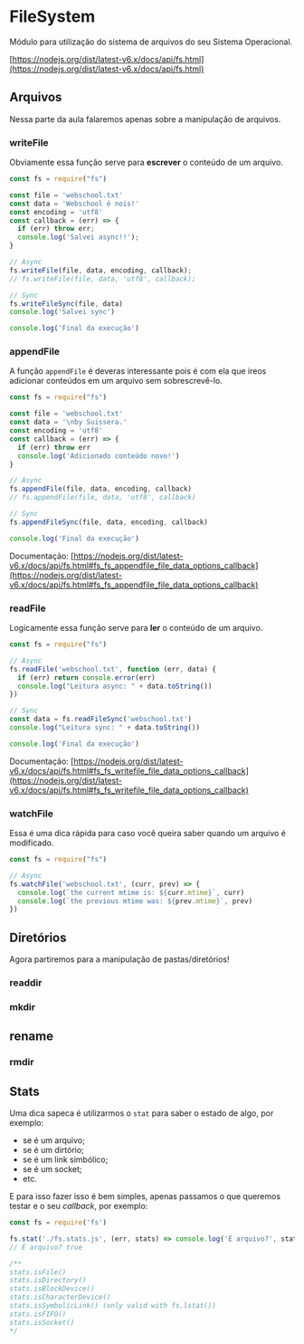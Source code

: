 # FileSystem

Módulo para utilização do sistema de arquivos do seu Sistema Operacional.

[https://nodejs.org/dist/latest-v6.x/docs/api/fs.html](https://nodejs.org/dist/latest-v6.x/docs/api/fs.html)

## Arquivos

Nessa parte da aula falaremos apenas sobre a manipulação de arquivos.

### writeFile

Obviamente essa função serve para **escrever** o conteúdo de um arquivo.

```js
const fs = require("fs")

const file = 'webschool.txt'
const data = 'Webschool é nois!'
const encoding = 'utf8'
const callback = (err) => {
  if (err) throw err;
  console.log('Salvei async!!');
}

// Async
fs.writeFile(file, data, encoding, callback);
// fs.writeFile(file, data, 'utf8', callback);

// Sync
fs.writeFileSync(file, data)
console.log('Salvei sync')

console.log('Final da execução')
```

### appendFile

A função `appendFile` é deveras interessante pois é com ela que ireos adicionar conteúdos em um arquivo sem sobrescrevê-lo.

```js
const fs = require("fs")

const file = 'webschool.txt'
const data = '\nby Suissera.'
const encoding = 'utf8'
const callback = (err) => {
  if (err) throw err
  console.log('Adicionado conteúdo novo!')
}

// Async
fs.appendFile(file, data, encoding, callback)
// fs.appendFile(file, data, 'utf8', callback)

// Sync
fs.appendFileSync(file, data, encoding, callback)

console.log('Final da execução')
```

Documentação: [https://nodejs.org/dist/latest-v6.x/docs/api/fs.html#fs_fs_appendfile_file_data_options_callback](https://nodejs.org/dist/latest-v6.x/docs/api/fs.html#fs_fs_appendfile_file_data_options_callback)

### readFile

Logicamente essa função serve para **ler** o conteúdo de um arquivo.

```js
const fs = require("fs")

// Async
fs.readFile('webschool.txt', function (err, data) {
  if (err) return console.error(err)
  console.log("Leitura async: " + data.toString())
})

// Sync
const data = fs.readFileSync('webschool.txt')
console.log("Leitura sync: " + data.toString())

console.log('Final da execução')
```

Documentação: [https://nodejs.org/dist/latest-v6.x/docs/api/fs.html#fs_fs_writefile_file_data_options_callback](https://nodejs.org/dist/latest-v6.x/docs/api/fs.html#fs_fs_writefile_file_data_options_callback)

### watchFile

Essa é uma dica rápida para caso você queira saber quando um arquivo é modificado.

```js
const fs = require("fs")

// Async
fs.watchFile('webschool.txt', (curr, prev) => {
  console.log(`the current mtime is: ${curr.mtime}`, curr)
  console.log(`the previous mtime was: ${prev.mtime}`, prev)
})
```

## Diretórios

Agora partiremos para a manipulação de pastas/diretórios!

### readdir


### mkdir

## rename

### rmdir

## Stats

Uma dica sapeca é utilizarmos o `stat` para saber o estado de algo, por exemplo:

- se é um arquivo;
- se é um dirtório;
- se é um link simbólico;
- se é um socket;
- etc.

E para isso fazer isso é bem simples, apenas passamos o que queremos testar e o seu *callback*, por exemplo:

```js
const fs = require('fs')

fs.stat('./fs.stats.js', (err, stats) => console.log('É arquivo?', stats.isFile()))
// É arquivo? true

/**
stats.isFile()
stats.isDirectory()
stats.isBlockDevice()
stats.isCharacterDevice()
stats.isSymbolicLink() (only valid with fs.lstat())
stats.isFIFO()
stats.isSocket()
*/
```
